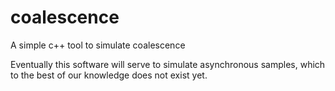 # coalescence
A simple c++ tool to simulate coalescence

Eventually this software will serve to simulate asynchronous samples, which to the best of our knowledge does not exist yet.

